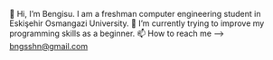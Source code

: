 👋 Hi, I’m Bengisu. I am a freshman computer engineering student in Eskişehir Osmangazi University.
🌱 I’m currently trying to improve my programming skills as a beginner.
📫 How to reach me --> bngsshn@gmail.com


